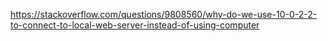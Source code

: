 
https://stackoverflow.com/questions/9808560/why-do-we-use-10-0-2-2-to-connect-to-local-web-server-instead-of-using-computer